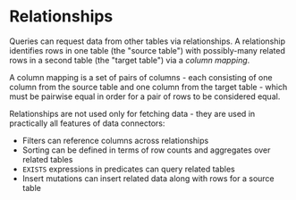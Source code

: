 # Relationships

Queries can request data from other tables via relationships. A relationship identifies rows in one table (the "source table") with possibly-many related rows in a second table (the "target table") via a _column mapping_.

A column mapping is a set of pairs of columns - each consisting of one column from the source table and one column from the target table - which must be pairwise equal in order for a pair of rows to be considered equal.

Relationships are not used only for fetching data - they are used in practically all features of data connectors:

- Filters can reference columns across relationships
- Sorting can be defined in terms of row counts and aggregates over related tables
- `EXISTS` expressions in predicates can query related tables
- Insert mutations can insert related data along with rows for a source table